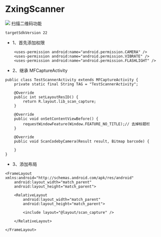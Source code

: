# ZxingScanner

[![](https://jitpack.io/v/YounthBin/ZxingScanner.svg)](https://jitpack.io/#YounthBin/ZxingScanner)
扫描二维码功能

```
targetSdkVersion 22
```

- 1、首先添加权限

```
    <uses-permission android:name="android.permission.CAMERA" />
    <uses-permission android:name="android.permission.VIBRATE" />
    <uses-permission android:name="android.permission.FLASHLIGHT" />
```
- 2、继承 MFCaptureActivity
```
public class TestScannerActivity extends MFCaptureActivity {
    private static final String TAG = "TestScannerActivity";

    @Override
    public int setLayoutResID() {
        return R.layout.lib_scan_capture;
    }

    @Override
    public void onSetContentViewBefore() {
        requestWindowFeature(Window.FEATURE_NO_TITLE);// 去掉标题栏
    }

    @Override
    public void ScanCodebyCamera(Result result, Bitmap barcode) {

    }
}
```
- 3、添加布局
```
<FrameLayout xmlns:android="http://schemas.android.com/apk/res/android"
    android:layout_width="match_parent"
    android:layout_height="match_parent">

    <RelativeLayout
        android:layout_width="match_parent"
        android:layout_height="match_parent">

        <include layout="@layout/scan_capture" />

    </RelativeLayout>

</FrameLayout>
```
